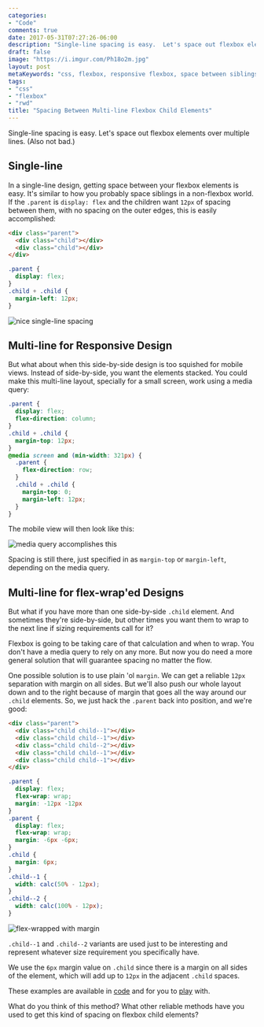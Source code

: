 ```yaml
---
categories:
- "Code"
comments: true
date: 2017-05-31T07:27:26-06:00
description: "Single-line spacing is easy.  Let's space out flexbox elements over multiple lines."
draft: false
image: "https://i.imgur.com/Ph18o2m.jpg"
layout: post
metaKeywords: "css, flexbox, responsive flexbox, space between siblings, flexbox spacing, margin, margin between flexbox elements"
tags:
- "css"
- "flexbox"
- "rwd"
title: "Spacing Between Multi-line Flexbox Child Elements"
---
```


Single-line spacing is easy.  Let's space out flexbox elements over multiple lines.  (Also not bad.)

<!--more-->

## Single-line

In a single-line design, getting space between your flexbox elements is easy.  It's similar to how you probably space siblings in a non-flexbox world.  If the `.parent` is `display: flex` and the children want `12px` of spacing between them, with no spacing on the outer edges, this is easily accomplished:

```html
<div class="parent">
  <div class="child"></div>
  <div class="child"></div>
</div>
```

```css
.parent {
  display: flex;
}
.child + .child {
  margin-left: 12px;
}
```

![nice single-line spacing](https://preview.ibb.co/jV3xAv/single_Line.png)

## Multi-line for Responsive Design

But what about when this side-by-side design is too squished for mobile views.  Instead of side-by-side, you want the elements stacked. You could make this multi-line layout, specially for a small screen, work using a media query:

```css
.parent {
  display: flex;
  flex-direction: column;
}
.child + .child {
  margin-top: 12px;
}
@media screen and (min-width: 321px) {
  .parent {
    flex-direction: row;
  }
  .child + .child {
    margin-top: 0;
    margin-left: 12px;
  }
}
```

The mobile view will then look like this:

![media query accomplishes this](https://image.ibb.co/cczhca/multiline_Responsive.png)

Spacing is still there, just specified in as `margin-top` or `margin-left`, depending on the media query.

## Multi-line for flex-wrap'ed Designs

But what if you have more than one side-by-side `.child` element.  And sometimes they're side-by-side, but other times you want them to wrap to the next line if sizing requirements call for it? 

Flexbox is going to be taking care of that calculation and when to wrap.  You don't have a media query to rely on any more.  But now you do need a more general solution that will guarantee spacing no matter the flow.

One possible solution is to use plain 'ol `margin`.  We can get a reliable `12px` separation with margin on all sides.  But we'll also push our whole layout down and to the right because of margin that goes all the way around our `.child` elements.  So, we just hack the `.parent` back into position, and we're good:

```html
<div class="parent">
  <div class="child child--1"></div>
  <div class="child child--1"></div>
  <div class="child child--2"></div>
  <div class="child child--1"></div>
  <div class="child child--1"></div>
</div>
```

```css
.parent {
  display: flex;
  flex-wrap: wrap;
  margin: -12px -12px
}
.parent {
  display: flex;
  flex-wrap: wrap;
  margin: -6px -6px;
}
.child {
  margin: 6px;
}
.child--1 {
  width: calc(50% - 12px);
}
.child--2 {
  width: calc(100% - 12px);
}
```

![flex-wrapped with margin](https://preview.ibb.co/kzJaxa/multiline_Wrap.png)

`.child--1` and `.child--2` variants are used just to be interesting and represent whatever size requirement you specifically have.

We use the `6px` margin value on `.child` since there is a margin on all sides of the element, which will add up to `12px` in the adjacent `.child` spaces. 

These examples are available in [code](https://github.com/jaketrent/demo-flexbox-margin) and for you to [play](https://jaketrent.github.io/demo-flexbox-margin/) with.

What do you think of this method?  What other reliable methods have you used to get this kind of spacing on flexbox child elements?
